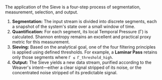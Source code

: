 The application of the Sieve is a four-step process of segmentation, measurement, selection, and output.

1.  **Segmentation:** The input stream is divided into discrete segments, each a snapshot of the system's state over a small window of time.
2.  **Quantification:** For each segment, its local Temporal Pressure (Γ) is calculated. Shannon entropy remains an excellent and practical proxy metric for this measurement.
3.  **Sieving:** Based on the analytical goal, one of the four filtering principles is applied using defined thresholds. For example, a **Laminar Pass** retains only those segments where `Γ ≤ Γ_threshold_high`.
4.  **Output:** The Sieve yields a new data stream, purified according to the Weaver's intent—either a clear signal stripped of its noise, or the concentrated noise stripped of its predictable signal.